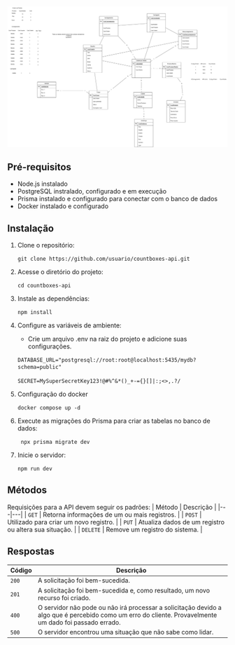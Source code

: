 <img src="./ModelagemEngSoft.drawio.png">


## Pré-requisitos
- Node.js instalado
- PostgreSQL instralado, configurado e em execução
- Prisma instalado e configurado para conectar com o banco de dados
- Docker instalado e configurado

## Instalação
1. Clone o repositório:
    ```
    git clone https://github.com/usuario/countboxes-api.git
2. Acesse o diretório do projeto:
    ```
    cd countboxes-api
3. Instale as dependências:
   ```
   npm install
4. Configure as variáveis de ambiente:
   - Crie um arquivo .env na raiz do projeto e adicione suas configurações.

   ```
   DATABASE_URL="postgresql://root:root@localhost:5435/mydb?schema=public"
   
   SECRET=MySuperSecretKey123!@#%^&*()_+-={}[]|:;<>,.?/
5. Configuração do docker
    ```
    docker compose up -d
6. Execute as migrações do Prisma para criar as tabelas no banco de dados:
   ```
    npx prisma migrate dev
7. Inicie o servidor:
   ```
   npm run dev
## Métodos
Requisições para a API devem seguir os padrões:
| Método | Descrição |
|---|---|
| `GET` | Retorna informações de um ou mais registros. |
| `POST` | Utilizado para criar um novo registro. |
| `PUT` | Atualiza dados de um registro ou altera sua situação. |
| `DELETE` | Remove um registro do sistema. |

## Respostas

| Código | Descrição |
|---|---|
| `200` | A solicitação foi bem-sucedida.|
| `201` | A solicitação foi bem-sucedida e, como resultado, um novo recurso foi criado.|
| `400` | O servidor não pode ou não irá processar a solicitação devido a algo que é percebido como um erro do cliente. Provavelmente um dado foi passado errado.|
| `500` | O servidor encontrou uma situação que não sabe como lidar.|
